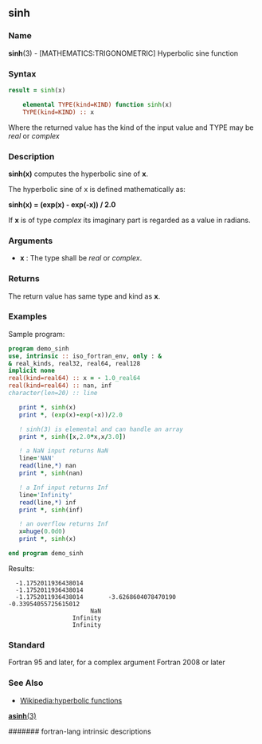 ## sinh
### __Name__

__sinh__(3) - \[MATHEMATICS:TRIGONOMETRIC\] Hyperbolic sine function

### __Syntax__
```fortran
result = sinh(x)

    elemental TYPE(kind=KIND) function sinh(x)
    TYPE(kind=KIND) :: x
```
Where the returned value has the kind of the input value 
and TYPE may be _real_ or _complex_

### __Description__

__sinh(x)__ computes the hyperbolic sine of __x__.

The hyperbolic sine of x is defined mathematically as:

   __sinh(x) = (exp(x) - exp(-x)) / 2.0__

If __x__ is of type _complex_ its imaginary part is regarded as a value
in radians.

### __Arguments__

  - __x__
    : The type shall be _real_ or _complex_.

### __Returns__

The return value has same type and kind as __x__.

### __Examples__

Sample program:

```fortran
program demo_sinh
use, intrinsic :: iso_fortran_env, only : &
& real_kinds, real32, real64, real128
implicit none
real(kind=real64) :: x = - 1.0_real64
real(kind=real64) :: nan, inf
character(len=20) :: line

   print *, sinh(x)
   print *, (exp(x)-exp(-x))/2.0

   ! sinh(3) is elemental and can handle an array
   print *, sinh([x,2.0*x,x/3.0])

   ! a NaN input returns NaN
   line='NAN'
   read(line,*) nan
   print *, sinh(nan)

   ! a Inf input returns Inf
   line='Infinity'
   read(line,*) inf
   print *, sinh(inf)

   ! an overflow returns Inf
   x=huge(0.0d0)
   print *, sinh(x)

end program demo_sinh
```
Results:
```text
  -1.1752011936438014     
  -1.1752011936438014     
  -1.1752011936438014       -3.6268604078470190      -0.33954055725615012     
                       NaN
                  Infinity
                  Infinity
```
### __Standard__

Fortran 95 and later, for a complex argument Fortran 2008 or later

### __See Also__
- [Wikipedia:hyperbolic functions](https://en.wikipedia.org/wiki/Hyperbolic_functions)

[__asinh__(3)](ASINH)

####### fortran-lang intrinsic descriptions
